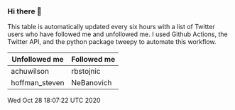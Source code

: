 ### Hi there 👋

This table is automatically updated every six hours with a list of Twitter users who have followed me and unfollowed me. I used Github Actions, the Twitter API, and the python package tweepy to automate this workflow.

| Unfollowed me |  Followed me |
| --- | --- |
|achuwilson|rbstojnic|
|hoffman_steven|NeBanovich|
Wed Oct 28 18:07:22 UTC 2020
